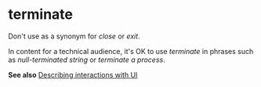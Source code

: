# terminate

Don't use as a synonym for *close* or *exit*. 

In content for a technical audience, it's OK to use *terminate* in phrases such as *null-terminated string* or *terminate a process*.

**See also** [Describing interactions with UI](~/procedures-instructions/describing-interactions-with-ui.md)
